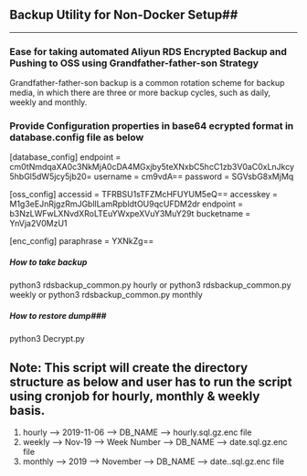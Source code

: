 ## Backup Utility for Non-Docker Setup##

------------
### Ease for taking automated Aliyun RDS Encrypted Backup and Pushing to OSS using Grandfather-father-son Strategy ###
Grandfather-father-son backup is a common rotation scheme for backup media, in which there are three or more backup cycles, such as daily, weekly and monthly.


### Provide Configuration properties in base64 ecrypted format in database.config file as below
[database_config]
endpoint = cm0tNmdqaXA0c3NkMjA0cDA4MGxjby5teXNxbC5hcC1zb3V0aC0xLnJkcy5hbGl5dW5jcy5jb20=
username = cm9vdA==
password = SGVsbG8xMjMq

[oss_config]
accessid = TFRBSU1sTFZMcHFUYUM5eQ==
accesskey = M1g3eEJnRjgzRmJGbllLamRpbldtOU9qcUFDM2dr
endpoint = b3NzLWFwLXNvdXRoLTEuYWxpeXVuY3MuY29t
bucketname = YnVja2V0MzU1

[enc_config]
paraphrase = YXNkZg==

##### How to take backup
python3 rdsbackup_common.py hourly
or
python3 rdsbackup_common.py weekly
or
python3 rdsbackup_common.py monthly

##### How to restore dump###
python3 Decrypt.py


## Note: This script will create the directory structure as below and user has to run the script using cronjob for hourly, monthly & weekly basis.
1. hourly --> 2019-11-06 --> DB_NAME --> hourly.sql.gz.enc file
2. weekly --> Nov-19 --> Week Number --> DB_NAME --> date.sql.gz.enc file
3. monthly --> 2019 --> November --> DB_NAME --> date..sql.gz.enc file




